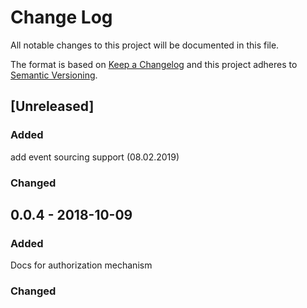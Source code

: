 # Change Log
All notable changes to this project will be documented in this file.

The format is based on [Keep a Changelog](http://keepachangelog.com/)
and this project adheres to [Semantic Versioning](http://semver.org/).

## [Unreleased]
### Added
add event sourcing support (08.02.2019)
### Changed

## 0.0.4 - 2018-10-09
### Added
Docs for authorization mechanism
### Changed